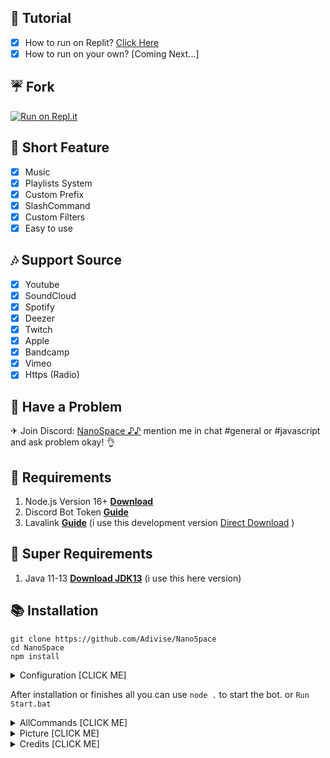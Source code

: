 ## 📸 Tutorial

- [x] How to run on Replit? [Click Here](https://youtu.be/PvWHuYA8kpU)
- [x] How to run on your own? [Coming Next...]

## ☔ Fork

 [![Run on Repl.it](https://repl.it/badge/github/Adivise/NanoSpace)](https://repl.it/github/Adivise/NanoSpace)

## 📑 Short Feature
- [x] Music
- [x] Playlists System
- [x] Custom Prefix
- [x] SlashCommand
- [x] Custom Filters
- [x] Easy to use

## 🎶 Support Source
- [x] Youtube
- [x] SoundCloud
- [x] Spotify
- [x] Deezer
- [x] Twitch
- [x] Apple
- [x] Bandcamp
- [x] Vimeo
- [x] Https (Radio)

## 🚨 Have a Problem

✈ Join Discord:  [NanoSpace ♪♪](https://discord.gg/SNG3dh3MbR)
   mention me in chat #general or #javascript and ask problem okay! 👌


## 📎 Requirements

1. Node.js Version 16+ **[Download](https://nodejs.org/en/download/)**
2. Discord Bot Token **[Guide](https://discordjs.guide/preparations/setting-up-a-bot-application.html#creating-your-bot)**
3. Lavalink **[Guide](https://github.com/freyacodes/lavalink)** (i use this development version [Direct Download](https://ci.fredboat.com/repository/downloadAll/Lavalink_Build/9311:id/artifacts.zip) )

## 🛑 Super Requirements 

1. Java 11-13 **[Download JDK13](http://www.mediafire.com/file/m6gk7aoq96db8g0/file)** (i use this here version)

## 📚 Installation

```
git clone https://github.com/Adivise/NanoSpace
cd NanoSpace
npm install
```

<details><summary>Configuration [CLICK ME]</summary>
<p>

## 📄 Configuration

> **OPTION 1️⃣**

Copy or Rename `.env.example` to `.env` and fill out the values:

```.env
# Bot
TOKEN=REPLACE_HERE
PREFIX=#
NP_REALTIME=true

# Devloper
OWNER_ID=REPLACE_HERE

# Database
MONGO_URI=mongodb://127.0.0.1:27017/playlist
LIMIT_TRACK=100
LIMIT_PLAYLIST=10

# Lavalink
NODE_HOST=localhost
NODE_PORT=5555
NODE_PASSWORD=123456
```

> **OPTION 2️⃣**

Go to folder `settings` edit `config.js` and you can fill out the values:

```js
require("dotenv").config();

module.exports = {
    TOKEN: process.env.TOKEN || "YOUR_TOKEN",  // your bot token
    PREFIX: process.env.PREFIX || "#", //<= default is #  // bot prefix

    OWNER_ID: process.env.OWNER_ID || "YOUR_CLIENT_ID", //your client id

    NP_REALTIME: process.env.NP_REALTIME || "BOOLEAN", // "true" = realtime, "false" = not realtime :3 // WARNING: on set to "true" = laggy

    DEV_ID: [], // if you want to use command bot only, you can put your id here // example: ["515490955801919488", "543595284345782296"]

    MONGO_URI: process.env.MONGO_URI || "YOUR_MONGO_URI", // your mongo uri
    LIMIT_TRACK: process.env.LIMIT_TRACK || "100",  //<= dafault is "100" // limit track in playlist
    LIMIT_PLAYLIST: process.env.LIMIT_PLAYLIST || "10", //<= default is "10" // limit can create playlist

    NODES: [
      { 
        host: process.env.NODE_HOST || "localhost",
        port: parseInt(process.env.NODE_PORT || "5555"),
        password: process.env.NODE_PASSWORD || "123456",
      } 
    ],
}
```

</p>
</details>

After installation or finishes all you can use `node .` to start the bot. or `Run Start.bat`

<details><summary>AllCommands [CLICK ME]</summary>
<p>

## 🔩 Features & Commands

> Note: The default prefix is '#'

🎶 **Music Commands!** 

- Play (#play, #p, #pplay <song/url>)
- Nowplaying (#nowplaying, #np, #now)
- Queue (#queue <page>)
- Repeat (#loop (current, all), #repeat (current, all))
- Loopqueue (#loopall, #lq, repeatall)
- Shuffle (#shuffle, mix)
- Volume control (#vol, #v <10 - 100>)
- Pause (#pause, #pa)
- Resume (#resume, #r)
- Skip (#skip, #s)
- Skipto (#skipto, #st <position>)
- Clear (#clear)
- Join (#join, #summon)
- Leave (#leave, #dc, #lev, #stop)
- Forward (#forward <second>)
- Seek (#seek <second>)
- Rewind (#rewind <second>)
- Replay (#replay)
- Search (#search <song>)
- 247 (#247)
- Previous (#previous)

⏺ **Filter Commands!**
- Bass (#bass)
- Superbass (#superbass, #sb)
- Pop (#pop)
- Treblebass (#treblebass, #tb)
- Soft (#soft)
- Earrape (#earrape, #ear)
- Equalizer (#eq <custom>)
- Speed (#speed <amount>)
- Picth (#pitch <amount>)
- Vaporwave (#vaporwave)
- Nightcore (#nightcore)
- Bassboost (#bassboost, #bb <number -10 - 10>)
- Rate (#rate)
- Reset (#reset)
- 3d (#3d)
- China (#china)
- Dance (#dance)
- Chipmunk (#chipmunk)
- Darthvader (#darthvader)
- DoubleTime (#doubletime)
- SlowMotion (#slowmotion)
- Tremolo (#tremolo)
- Vibrate (#vibrate)
- Vibrato (#vibrato)
	
📦 **Playlist Commands!**
- Create (#create <link> <name>) <= Work all link? use same name to add! went your have!
- Delete (#delete <name>)
- Import (#import <name>)
- View (#view)
- Viewall (#viewall)
	
💎 **Premium Commands!**
- Premium (#premium <user id>)
- Premiumguild (#premiumguild <guild id>)
- Viewserver (#viewserver)
- Viewmember (#viewmember)
	
📑 **Utilities Commands!**
- Restart (#restart, #stopbot)
- DeploySlash (#deploy, #dps) <= only one guild
- ClearSlash (#cdps) <= work only deployslash
- DeploySlashGlobal (#deployglobal, #dpsg) <= want change need wait 1 - 2 hrs.
- Help (#help, #halp <command>)

</p>
</details>


<details><summary>Picture [CLICK ME]</summary>
<p>

## 🖼 Picture & ScreenShots

![see](https://i.imgur.com/xUurYDJ.png)
![see](https://i.imgur.com/hxSCmeP.png)
![see](https://i.imgur.com/P3GNCbQ.png)
![see](https://i.imgur.com/9Plhzar.png)
![see](https://i.imgur.com/k2Sp8zo.png)

</p>
</details>

<details><summary>Credits [CLICK ME]</summary>
<p>

## 👏 THANK
- [lavamusic](https://github.com/brblacky/lavamusic)
- [EarTensifier](https://github.com/Tetracyl/EarTensifier) (made me to create this bot!)

</p>
</details>

